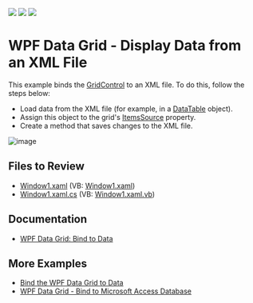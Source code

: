 <!-- default badges list -->
![](https://img.shields.io/endpoint?url=https://codecentral.devexpress.com/api/v1/VersionRange/128649989/22.2.2%2B)
[![](https://img.shields.io/badge/Open_in_DevExpress_Support_Center-FF7200?style=flat-square&logo=DevExpress&logoColor=white)](https://supportcenter.devexpress.com/ticket/details/E1506)
[![](https://img.shields.io/badge/📖_How_to_use_DevExpress_Examples-e9f6fc?style=flat-square)](https://docs.devexpress.com/GeneralInformation/403183)
<!-- default badges end -->

# WPF Data Grid - Display Data from an XML File

This example binds the [GridControl](https://docs.devexpress.com/WPF/DevExpress.Xpf.Grid.GridControl) to an XML file. To do this, follow the steps below:

* Load data from the XML file (for example, in a [DataTable](https://learn.microsoft.com/en-us/dotnet/api/system.data.datatable) object).
* Assign this object to the grid's [ItemsSource](https://docs.devexpress.com/WPF/DevExpress.Xpf.Grid.DataControlBase.ItemsSource) property.
* Create a method that saves changes to the XML file.

![image](https://user-images.githubusercontent.com/65009440/210549170-3d3e3b1f-32c1-4085-b756-e8c37a3a580c.png)

## Files to Review

* [Window1.xaml](./CS/DXGrid_BindingToXML/Window1.xaml) (VB: [Window1.xaml](./VB/DXGrid_BindingToXML/Window1.xaml))
* [Window1.xaml.cs](./CS/DXGrid_BindingToXML/Window1.xaml.cs) (VB: [Window1.xaml.vb](./VB/DXGrid_BindingToXML/Window1.xaml.vb))

## Documentation

* [WPF Data Grid: Bind to Data](https://docs.devexpress.com/WPF/7352/controls-and-libraries/data-grid/bind-to-data)

## More Examples

* [Bind the WPF Data Grid to Data](https://github.com/DevExpress-Examples/how-to-bind-wpf-grid-to-data)
* [WPF Data Grid - Bind to Microsoft Access Database](https://github.com/DevExpress-Examples/wpf-data-grid-bind-to-microsoft-access-database)
